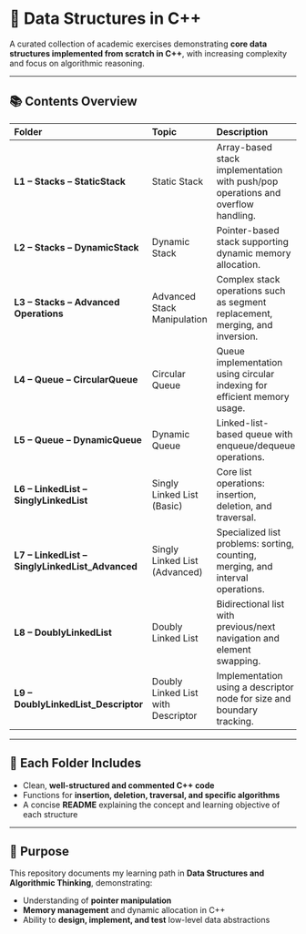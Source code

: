# 🧠 Data Structures in C++

A curated collection of academic exercises demonstrating **core data structures implemented from scratch in C++**, with increasing complexity and focus on algorithmic reasoning.

---

## 📚 Contents Overview

| Folder | Topic | Description |
|:--|:--|:--|
| **L1 – Stacks – StaticStack** | Static Stack | Array-based stack implementation with push/pop operations and overflow handling. |
| **L2 – Stacks – DynamicStack** | Dynamic Stack | Pointer-based stack supporting dynamic memory allocation. |
| **L3 – Stacks – Advanced Operations** | Advanced Stack Manipulation | Complex stack operations such as segment replacement, merging, and inversion. |
| **L4 – Queue – CircularQueue** | Circular Queue | Queue implementation using circular indexing for efficient memory usage. |
| **L5 – Queue – DynamicQueue** | Dynamic Queue | Linked-list-based queue with enqueue/dequeue operations. |
| **L6 – LinkedList – SinglyLinkedList** | Singly Linked List (Basic) | Core list operations: insertion, deletion, and traversal. |
| **L7 – LinkedList – SinglyLinkedList_Advanced** | Singly Linked List (Advanced) | Specialized list problems: sorting, counting, merging, and interval operations. |
| **L8 – DoublyLinkedList** | Doubly Linked List | Bidirectional list with previous/next navigation and element swapping. |
| **L9 – DoublyLinkedList_Descriptor** | Doubly Linked List with Descriptor | Implementation using a descriptor node for size and boundary tracking. |


---

## 🧩 Each Folder Includes
- Clean, **well-structured and commented C++ code**
- Functions for **insertion, deletion, traversal, and specific algorithms**
- A concise **README** explaining the concept and learning objective of each structure

---

## 🚀 Purpose
This repository documents my learning path in **Data Structures and Algorithmic Thinking**, demonstrating:
- Understanding of **pointer manipulation**
- **Memory management** and dynamic allocation in C++
- Ability to **design, implement, and test** low-level data abstractions

